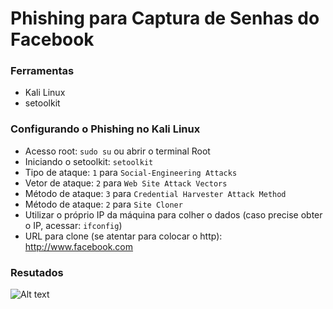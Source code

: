 # Phishing para Captura de Senhas do Facebook

### Ferramentas

- Kali Linux
- setoolkit

### Configurando o Phishing no Kali Linux

- Acesso root: ``` sudo su ``` ou abrir o terminal Root
- Iniciando o setoolkit: ``` setoolkit ```
- Tipo de ataque: ```1``` para ``` Social-Engineering Attacks ```
- Vetor de ataque: ```2``` para ``` Web Site Attack Vectors ```
- Método de ataque: ```3``` para ```Credential Harvester Attack Method ```
- Método de ataque: ```2``` para ``` Site Cloner ```
- Utilizar o próprio IP da máquina para colher o dados (caso precise obter o IP, acessar: ``` ifconfig ```)
- URL para clone (se atentar para colocar o http): http://www.facebook.com

### Resutados

![Alt text](./shell.png "Kali Shell")
